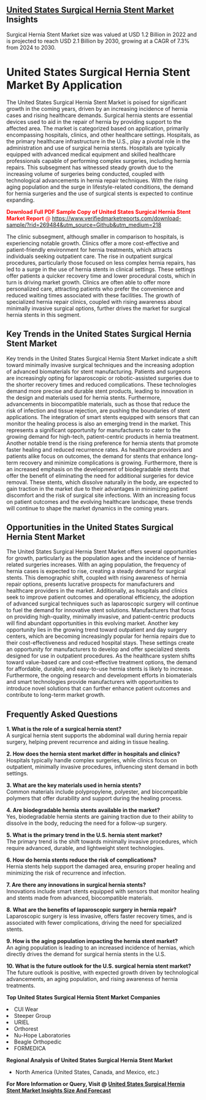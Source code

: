 <h2><a href="https://www.verifiedmarketreports.com/download-sample/?rid=269484&amp;utm_source=Github&amp;utm_medium=218" target="_blank">United States Surgical Hernia Stent Market</a> Insights</h2><p>Surgical Hernia Stent Market size was valued at USD 1.2 Billion in 2022 and is projected to reach USD 2.1 Billion by 2030, growing at a CAGR of 7.3% from 2024 to 2030.</p><p> <h1>United States Surgical Hernia Stent Market By Application</h1> <p>The United States Surgical Hernia Stent Market is poised for significant growth in the coming years, driven by an increasing incidence of hernia cases and rising healthcare demands. Surgical hernia stents are essential devices used to aid in the repair of hernia by providing support to the affected area. The market is categorized based on application, primarily encompassing hospitals, clinics, and other healthcare settings. Hospitals, as the primary healthcare infrastructure in the U.S., play a pivotal role in the administration and use of surgical hernia stents. Hospitals are typically equipped with advanced medical equipment and skilled healthcare professionals capable of performing complex surgeries, including hernia repairs. This subsegment has witnessed steady growth due to the increasing volume of surgeries being conducted, coupled with technological advancements in hernia repair techniques. With the rising aging population and the surge in lifestyle-related conditions, the demand for hernia surgeries and the use of surgical stents is expected to continue expanding. <p><span class=""><span style="color: #ff0000;"><strong>Download Full PDF Sample Copy of United States Surgical Hernia Stent Market Report</strong> @ </span><a href="https://www.verifiedmarketreports.com/download-sample/?rid=269484&amp;utm_source=Github&amp;utm_medium=218" target="_blank">https://www.verifiedmarketreports.com/download-sample/?rid=269484&amp;utm_source=Github&amp;utm_medium=218</a></span></p> The clinic subsegment, although smaller in comparison to hospitals, is experiencing notable growth. Clinics offer a more cost-effective and patient-friendly environment for hernia treatments, which attracts individuals seeking outpatient care. The rise in outpatient surgical procedures, particularly those focused on less complex hernia repairs, has led to a surge in the use of hernia stents in clinical settings. These settings offer patients a quicker recovery time and lower procedural costs, which in turn is driving market growth. Clinics are often able to offer more personalized care, attracting patients who prefer the convenience and reduced waiting times associated with these facilities. The growth of specialized hernia repair clinics, coupled with rising awareness about minimally invasive surgical options, further drives the market for surgical hernia stents in this segment. <h2>Key Trends in the United States Surgical Hernia Stent Market</h2> <p>Key trends in the United States Surgical Hernia Stent Market indicate a shift toward minimally invasive surgical techniques and the increasing adoption of advanced biomaterials for stent manufacturing. Patients and surgeons are increasingly opting for laparoscopic or robotic-assisted surgeries due to the shorter recovery times and reduced complications. These technologies demand more precise and durable stent products, leading to innovation in the design and materials used for hernia stents. Furthermore, advancements in biocompatible materials, such as those that reduce the risk of infection and tissue rejection, are pushing the boundaries of stent applications. The integration of smart stents equipped with sensors that can monitor the healing process is also an emerging trend in the market. This represents a significant opportunity for manufacturers to cater to the growing demand for high-tech, patient-centric products in hernia treatment. Another notable trend is the rising preference for hernia stents that promote faster healing and reduced recurrence rates. As healthcare providers and patients alike focus on outcomes, the demand for stents that enhance long-term recovery and minimize complications is growing. Furthermore, there is an increased emphasis on the development of biodegradable stents that offer the benefit of eliminating the need for additional surgeries for device removal. These stents, which dissolve naturally in the body, are expected to gain traction in the market due to their advantages in minimizing patient discomfort and the risk of surgical site infections. With an increasing focus on patient outcomes and the evolving healthcare landscape, these trends will continue to shape the market dynamics in the coming years. <h2>Opportunities in the United States Surgical Hernia Stent Market</h2> <p>The United States Surgical Hernia Stent Market offers several opportunities for growth, particularly as the population ages and the incidence of hernia-related surgeries increases. With an aging population, the frequency of hernia cases is expected to rise, creating a steady demand for surgical stents. This demographic shift, coupled with rising awareness of hernia repair options, presents lucrative prospects for manufacturers and healthcare providers in the market. Additionally, as hospitals and clinics seek to improve patient outcomes and operational efficiency, the adoption of advanced surgical techniques such as laparoscopic surgery will continue to fuel the demand for innovative stent solutions. Manufacturers that focus on providing high-quality, minimally invasive, and patient-centric products will find abundant opportunities in this evolving market. Another key opportunity lies in the growing trend toward outpatient and day surgery centers, which are becoming increasingly popular for hernia repairs due to their cost-effectiveness and reduced hospital stays. These settings create an opportunity for manufacturers to develop and offer specialized stents designed for use in outpatient procedures. As the healthcare system shifts toward value-based care and cost-effective treatment options, the demand for affordable, durable, and easy-to-use hernia stents is likely to increase. Furthermore, the ongoing research and development efforts in biomaterials and smart technologies provide manufacturers with opportunities to introduce novel solutions that can further enhance patient outcomes and contribute to long-term market growth. <h2>Frequently Asked Questions</h2> <p><strong>1. What is the role of a surgical hernia stent?</strong><br> A surgical hernia stent supports the abdominal wall during hernia repair surgery, helping prevent recurrence and aiding in tissue healing.</p> <p><strong>2. How does the hernia stent market differ in hospitals and clinics?</strong><br> Hospitals typically handle complex surgeries, while clinics focus on outpatient, minimally invasive procedures, influencing stent demand in both settings.</p> <p><strong>3. What are the key materials used in hernia stents?</strong><br> Common materials include polypropylene, polyester, and biocompatible polymers that offer durability and support during the healing process.</p> <p><strong>4. Are biodegradable hernia stents available in the market?</strong><br> Yes, biodegradable hernia stents are gaining traction due to their ability to dissolve in the body, reducing the need for a follow-up surgery.</p> <p><strong>5. What is the primary trend in the U.S. hernia stent market?</strong><br> The primary trend is the shift towards minimally invasive procedures, which require advanced, durable, and lightweight stent technologies.</p> <p><strong>6. How do hernia stents reduce the risk of complications?</strong><br> Hernia stents help support the damaged area, ensuring proper healing and minimizing the risk of recurrence and infection.</p> <p><strong>7. Are there any innovations in surgical hernia stents?</strong><br> Innovations include smart stents equipped with sensors that monitor healing and stents made from advanced, biocompatible materials.</p> <p><strong>8. What are the benefits of laparoscopic surgery in hernia repair?</strong><br> Laparoscopic surgery is less invasive, offers faster recovery times, and is associated with fewer complications, driving the need for specialized stents.</p> <p><strong>9. How is the aging population impacting the hernia stent market?</strong><br> An aging population is leading to an increased incidence of hernias, which directly drives the demand for surgical hernia stents in the U.S.</p> <p><strong>10. What is the future outlook for the U.S. surgical hernia stent market?</strong><br> The future outlook is positive, with expected growth driven by technological advancements, an aging population, and rising awareness of hernia treatments.</p> </p><p><strong>Top United States Surgical Hernia Stent Market Companies</strong></p><div data-test-id=""><p><li>CUI Wear</li><li> Steeper Group</li><li> URIEL</li><li> Orthorest</li><li> Nu-Hope Laboratories</li><li> Beagle Orthopedic</li><li> FORMEDICA</li></p><div><strong>Regional Analysis of&nbsp;United States Surgical Hernia Stent Market</strong></div><ul><li dir="ltr"><p dir="ltr">North America&nbsp;(United States, Canada, and Mexico, etc.)</p></li></ul><p><strong>For More Information or Query, Visit @&nbsp;</strong><strong><a href="https://www.verifiedmarketreports.com/product/surgical-hernia-stent-market/?utm_source=Github&amp;utm_medium=218" target="_blank">United States Surgical Hernia Stent Market Insights Size And Forecast</a></strong></p></div>
